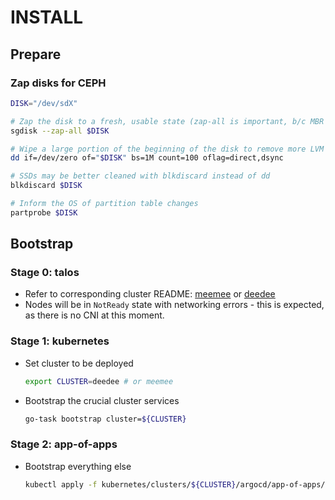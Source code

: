 # INSTALL

## Prepare

### Zap disks for CEPH

```bash
DISK="/dev/sdX"

# Zap the disk to a fresh, usable state (zap-all is important, b/c MBR has to be clean)
sgdisk --zap-all $DISK

# Wipe a large portion of the beginning of the disk to remove more LVM metadata that may be present
dd if=/dev/zero of="$DISK" bs=1M count=100 oflag=direct,dsync

# SSDs may be better cleaned with blkdiscard instead of dd
blkdiscard $DISK

# Inform the OS of partition table changes
partprobe $DISK
```

## Bootstrap

### Stage 0: talos

- Refer to corresponding cluster README: [meemee](../talos/meemee/README.md) or [deedee](../talos/deedee/README.md)
- Nodes will be in `NotReady` state with networking errors - this is expected, as there is no CNI at this moment.

### Stage 1: kubernetes

- Set cluster to be deployed

    ```bash
    export CLUSTER=deedee # or meemee
    ```

- Bootstrap the crucial cluster services

    ```bash
    go-task bootstrap cluster=${CLUSTER}
    ```

### Stage 2: app-of-apps

- Bootstrap everything else

    ```bash
    kubectl apply -f kubernetes/clusters/${CLUSTER}/argocd/app-of-apps/application.yaml
    ```
